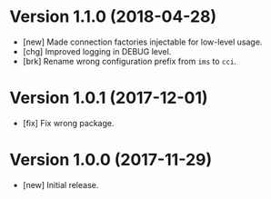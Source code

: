 # Version 1.1.0 (2018-04-28)

* [new] Made connection factories injectable for low-level usage.
* [chg] Improved logging in DEBUG level.
* [brk] Rename wrong configuration prefix from `ims` to `cci`.

# Version 1.0.1 (2017-12-01)

* [fix] Fix wrong package. 

# Version 1.0.0 (2017-11-29)

* [new] Initial release. 
